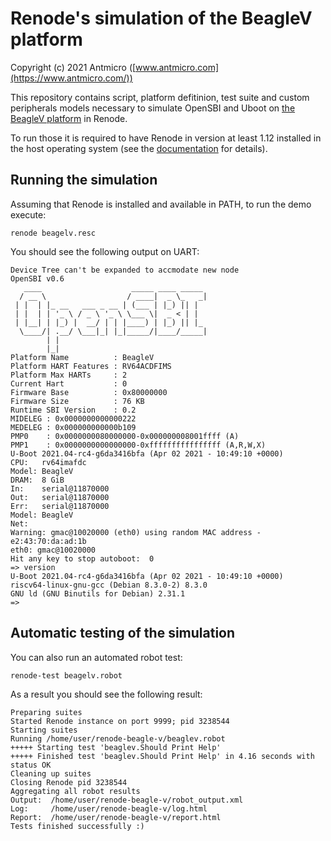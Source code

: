 # Renode's simulation of the BeagleV platform
Copyright (c) 2021 Antmicro ([www.antmicro.com](https://www.antmicro.com/))

This repository contains script, platform defitinion, test suite and custom peripherals models necessary to simulate OpenSBI and Uboot on [the BeagleV platform](https://beaglev.seeed.cc) in Renode.

To run those it is required to have Renode in version at least 1.12 installed in the host operating system (see the [documentation](https://docs.renode.io/en/latest/introduction/installing.html) for details).

## Running the simulation

Assuming that Renode is installed and available in PATH, to run the demo execute:

    renode beagelv.resc

You should see the following output on UART:

```
Device Tree can't be expanded to accmodate new node
OpenSBI v0.6
   ____                    _____ ____ _____
  / __ \                  / ____|  _ \_   _|
 | |  | |_ __   ___ _ __ | (___ | |_) || |
 | |  | | '_ \ / _ \ '_ \ \___ \|  _ < | |
 | |__| | |_) |  __/ | | |____) | |_) || |_
  \____/| .__/ \___|_| |_|_____/|____/_____|
        | |
        |_|
Platform Name          : BeagleV
Platform HART Features : RV64ACDFIMS
Platform Max HARTs     : 2
Current Hart           : 0
Firmware Base          : 0x80000000
Firmware Size          : 76 KB
Runtime SBI Version    : 0.2
MIDELEG : 0x0000000000000222
MEDELEG : 0x000000000000b109
PMP0    : 0x0000000080000000-0x000000008001ffff (A)
PMP1    : 0x0000000000000000-0xffffffffffffffff (A,R,W,X)
U-Boot 2021.04-rc4-g6da3416bfa (Apr 02 2021 - 10:49:10 +0000)
CPU:   rv64imafdc
Model: BeagleV
DRAM:  8 GiB
In:    serial@11870000
Out:   serial@11870000
Err:   serial@11870000
Model: BeagleV
Net:   
Warning: gmac@10020000 (eth0) using random MAC address - e2:43:70:da:ad:1b
eth0: gmac@10020000
Hit any key to stop autoboot:  0 
=> version
U-Boot 2021.04-rc4-g6da3416bfa (Apr 02 2021 - 10:49:10 +0000)
riscv64-linux-gnu-gcc (Debian 8.3.0-2) 8.3.0
GNU ld (GNU Binutils for Debian) 2.31.1
=> 
```

## Automatic testing of the simulation

You can also run an automated robot test:

    renode-test beagelv.robot
   
As a result you should see the following result:
    
    Preparing suites
    Started Renode instance on port 9999; pid 3238544
    Starting suites
    Running /home/user/renode-beagle-v/beaglev.robot
    +++++ Starting test 'beaglev.Should Print Help'
    +++++ Finished test 'beaglev.Should Print Help' in 4.16 seconds with status OK
    Cleaning up suites
    Closing Renode pid 3238544
    Aggregating all robot results
    Output:  /home/user/renode-beagle-v/robot_output.xml
    Log:     /home/user/renode-beagle-v/log.html
    Report:  /home/user/renode-beagle-v/report.html
    Tests finished successfully :)
    
